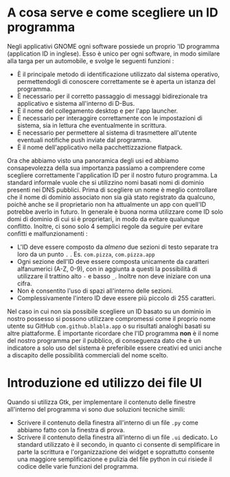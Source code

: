 # A cosa serve e come scegliere un ID programma
Negli applicativi GNOME ogni software possiede un proprio 'ID programma (application ID in inglese). Esso è unico per ogni software, in modo similare alla targa per un automobile, e svolge le seguenti funzioni :

- È il principale metodo di identificazione utilizzato dal sistema operativo, permettendogli di conoscere correttamente se è aperta un istanza del programma.
- È necessario per il corretto passaggio di messaggi bidirezionale tra applicativo e sistema all'interno di D-Bus.
- È il nome del collegamento desktop e per l'app launcher.
- È necessario per interaggire correttamente con le impostazioni di sistema, sia in lettura che eventualmente in scrittura.
- È necessario per permettere al sistema di trasmettere all'utente eventuali notifiche push inviate dal programma.
- È il nome dell'applicativo nella pacchettizzazione flatpack.

Ora che abbiamo visto una panoramica degli usi ed abbiamo consapevolezza della sua importanza passiamo a comprendere come scegliere correttamente l'application ID per il nostro futuro programma. La standard informale vuole che si utilizzino nomi basati nomi di dominio presenti nei DNS pubblici. Prima di scegliere un nome è meglio controllare che il nome di dominio associato non sia già stato registrato da qualcuno, poichè anche se il proprietario non ha attualmente un app con quell'ID potrebbe averlo in futuro. In generale è buona norma utilizzare come ID solo domi di dominio di cui si è proprietari, in modo da evitare qualunque conflitto. Inoltre, ci sono solo 4 semplici regole da seguire per evitare confitti e malfunzionamenti :

- L'ID deve essere composto da *almeno* due sezioni di testo separate tra loro da un punto `.` . Es. `com.pizza`, `com.pizza.app`
- Ogni sezione dell'ID deve essere composta unicamente da caratteri alfanumerici (A-Z, 0-9), con in aggiunta a questi la possibilità di utilizzare il trattino alto `-` e basso `_`. Inoltre non deve iniziare con una cifra.
- Non è consentito l'uso di spazi all'interno delle sezioni.
- Complessivamente l'intero ID deve essere più piccolo di 255 caratteri.

Nel caso in cui non sia possibile scegliere un ID basato su un dominio in nostro possesso si possono utilizzare compromessi come il proprio nome utente su GitHub `com.github.blabla.app` o su risultati analoghi basati su altre piattaforme. È importante ricordare che l'ID programma **non** è il nome del nostro programma per il pubblico, di conseguenza dato che è un indicatore a solo uso del sistema è preferibile essere creativi ed unici anche a discapito delle possibilità commerciali del nome scelto.




# Introduzione ed utilizzo dei file UI
Quando si utilizza Gtk, per implementare il contenuto delle finestre all'interno del programma vi sono due soluzioni tecniche simili:
- Scrivere il contenuto della finestra all'interno di un file `.py` come abbiamo fatto con la finestra di prova.
- Scrivere il contenuto della finestra all'interno di un file `.ui` dedicato.
Lo standard utilizzato è il secondo, in quanto ci consente di semplificare in parte la scrittura e l'organizzazione dei widget e soprattutto consente una maggiore semplificazione e pulizia del file python in cui risiede il codice delle varie funzioni del programma.










